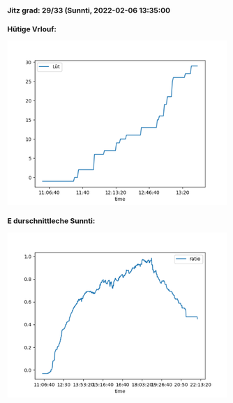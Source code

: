### Jitz grad: 29/33 (Sunnti, 2022-02-06 13:35:00

### Hütige Vrlouf:
![Graph](Today.png)

### E durschnittleche Sunnti:
![Graph](Sunnti.png)